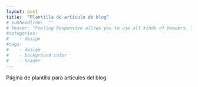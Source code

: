 ```yaml
---
layout: post
title:  "Plantilla de artículo de blog"
# subheadline:  ""
# teaser: "Feeling Responsive allows you to use all kinds of headers. This is the default mode. It shows a header just with your logo on the standard background."
#categories:
#    - design
#tags:
#    - design
#    - background color
#    - header
---
```

Página de plantilla para artículos del blog.


